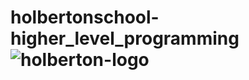 # holbertonschool-higher_level_programming![holberton-logo](https://user-images.githubusercontent.com/58910362/217013688-07c02c3e-220b-491d-b774-9a7d87cf8c48.jpg)
